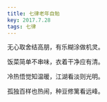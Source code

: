 ```yaml
---
title: 七律老年自勉
key: 2017.7.28
tags: 七律
---
```


无心取舍结高朋，有乐糊涂做机灵。

饭菜简单不串味，衣着干净应有清。

冷热悟觉知温暖，江湖看淡则光明。

孤独百样也热闹，种豆修篱看远峰。

</br>

